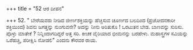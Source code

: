+++
title = "52 ಆರ ದೀಪನ"

+++
52. " ಬೇರೆಯವರು ನೀಡಿದ   ಜೀರ್ಣಶಕ್ತಿಯನ್ನು ಹೆಚ್ಚಿಸುವ ಚೂರ್ಣದ ಬಲದಿಂದ (ಪ್ರಚೋದನಕಾರೀ ಶಕ್ತಿಯಿಂದ) ಶಿವನು ಜಗತ್ತನ್ನು ನುಂಗುವನೇ? ಅದನ್ನು ನೀನು  ಅರಿತುಕೊ ! ಒರಟುತನ ಬೇಡ. ಬಾಣವನ್ನು ಸುರಿಸು. ಪೊಳ್ಳು ಮಾತೇಕೆ ? ನಿನ್ನಿಂದಾಗದಿದ್ದರೆ ಅತ್ತ ಸರಿ. ಕೀಚಕ ವೈರಿಯಾದ ಭೀಮನನ್ನು ಬರಹೇಳು. ಮಹಾಸ್ತ್ರಗಳ ಸವಿಯನ್ನು ಒರೆಹಚ್ಚಿ, ಪರೀಕ್ಷಿಸಿ ನೋಡಲಿ" ಎಂದನು ಕೌರವರ ರಾಯ.